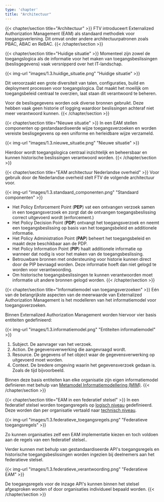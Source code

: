 ```yaml
---
type: 'chapter'
title: "Architectuur"
---
```

{{< chapter/section title="Architectuur" >}}
FTV introduceert Externalized Authorization Management (EAM) als standaard methodiek voor toegangsverlening. Dit omvat onder andere architectuurpatronen zoals PBAC, ABAC en ReBAC.
{{< /chapter/section >}}

{{< chapter/section title="Huidige situatie" >}}
Momenteel zijn zowel de toegangslogica als de informatie voor het maken van toegangsbeslissingen (beslisgegevens) vaak versnipperd over het IT-landschap.

{{< img-url "images/1.3.huidige_situatie.png" "Huidige situatie" >}}

Dit veroorzaakt een grote diversiteit van talen, configuraties, build en deployment processen voor toegangslogica. Dat maakt het moeilijk om toegangsbeleid centraal te overzien, laat staan dit verantwoord te beheren.

Voor de beslisgegevens worden ook diverse bronnen gebruikt. Deze hebben vaak geen historie of logging waardoor beslissingen achteraf niet meer verantwoord kunnen.
{{< /chapter/section >}}


{{< chapter/section title="Nieuwe situatie" >}}
In een EAM stellen componenten op gestandaardiseerde wijze toegangsverzoeken en worden vereiste beslisgegevens op een uniforme en herleidbare wijze verzameld.

{{< img-url "images/1.3.nieuwe_situatie.png" "Nieuwe situatie" >}}

Hierdoor wordt toegangslogica centraal inzichtelijk en beheersbaar en kunnen historische beslissingen verantwoord worden.
{{< /chapter/section >}}

{{< chapter/section title="EAM architectuur Nederlandse overheid" >}}
Voor gebruik door de Nederlandse overheid stelt FTV de volgende architectuur voor.

{{< img-url "images/1.3.standaard_componenten.png" "Standaard componenten" >}}

- Het Policy Enforcement Point (**PEP**) vat een ontvangen verzoek samen in een toegangsverzoek en zorgt dat de ontvangen toegangsbeslissing correct uitgevoerd wordt (enforcement.)
- Het Policy Decision Point (**PDP**) ontvangt het toegangsverzoek en neemt een toegangsbeslissing op basis van het toegangsbeleid en additionele informatie.
- Het Policy Administration Point (**PAP**) beheert het toegangsbeleid en maakt deze beschikbaar aan de PDP.
- Het Policy Information Point (**PIP**) haalt additionele informatie op wanneer dat nodig is voor het maken van de toegangsbeslissing.
- Betrouwbare bronnen met ondersteuning voor historie kunnen direct door de PIP bevraagd worden. Deze informatie hoeft dan niet gelogd te worden voor verantwoording.
- Om historische toegangsbeslissingen te kunnen verantwoorden moet informatie uit andere bronnen gelogd worden.
{{< /chapter/section >}}

{{< chapter/section title="Informatiemodel van toegangsverzoeken" >}}
Eén van de belangrijkste aspecten van de meerwaarde van Externalized Authorization Management is het modelleren van het informatiemodel voor toegangsverzoeken.

Binnen Externalized Authorization Management worden hiervoor vier basis entiteiten gedefinieerd:

{{< img-url "images/1.3.informatiemodel.png" "Entiteiten informatiemodel" >}}

1. Subject. De aanvrager van het verzoek.
2. Action. De gegevensverwerking die aangevraagd wordt.
3. Resource. De gegevens of het object waar de gegevensverwerking op uitgevoerd moet worden.
4. Context. De bredere omgeving waarin het gegevensverzoek gedaan is. Zoals de tijd bijvoorbeeld.

Binnen deze basis entiteiten kan elke organisatie zijn eigen informatiemodel definieren met behulp van [Metamodel Informatiemodellering (MIM)](https://www.geonovum.nl/geo-standaarden/metamodel-informatiemodellering-mim).
{{< /chapter/section >}}

{{< chapter/section title="EAM in een federatief stelsel" >}}
In een federatief stelsel worden toegangsregels op [logisch niveau](https://docs.geostandaarden.nl/mim/mim/#beschouwingsniveau-3-logisch-informatie-of-gegevensmodel) gedefinieerd. Deze worden dan per organisatie vertaald naar [technisch niveau](https://docs.geostandaarden.nl/mim/mim/#beschouwingsniveau-3-logisch-informatie-of-gegevensmodel).

{{< img-url "images/1.3.federatieve_toegangsregels.png" "Federatieve toegangsregels" >}}

Zo kunnen organisaties zelf een EAM implementatie kiezen en toch voldoen aan de regels van een federatief stelsel..

Verder kunnen met behulp van gestandaardiseerde API's toegangsregels en historische toegangsbeslissingen worden ingezien bij deelnemers aan het federatieve stelsel.

{{< img-url "images/1.3.federatieve_verantwoording.png" "Federatieve EAM" >}}

De toegangsregels voor de inzage API's kunnen binnen het stelsel afgesproken worden of door organisaties individueel bepaald worden.
{{< /chapter/section >}}